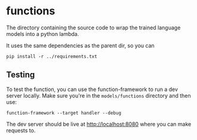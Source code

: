 # functions

The directory containing the source code to wrap the trained language models
into a python lambda.

It uses the same dependencies as the parent dir, so you can

```
pip install -r ../requirements.txt
```

## Testing

To test the function, you can use the function-framework to run a dev server
locally. Make sure you're in the `models/functions` directory and then use:

```
function-framework --target handler --debug
```

The dev server should be live at <http://localhost:8080> where you can make
requests to.
